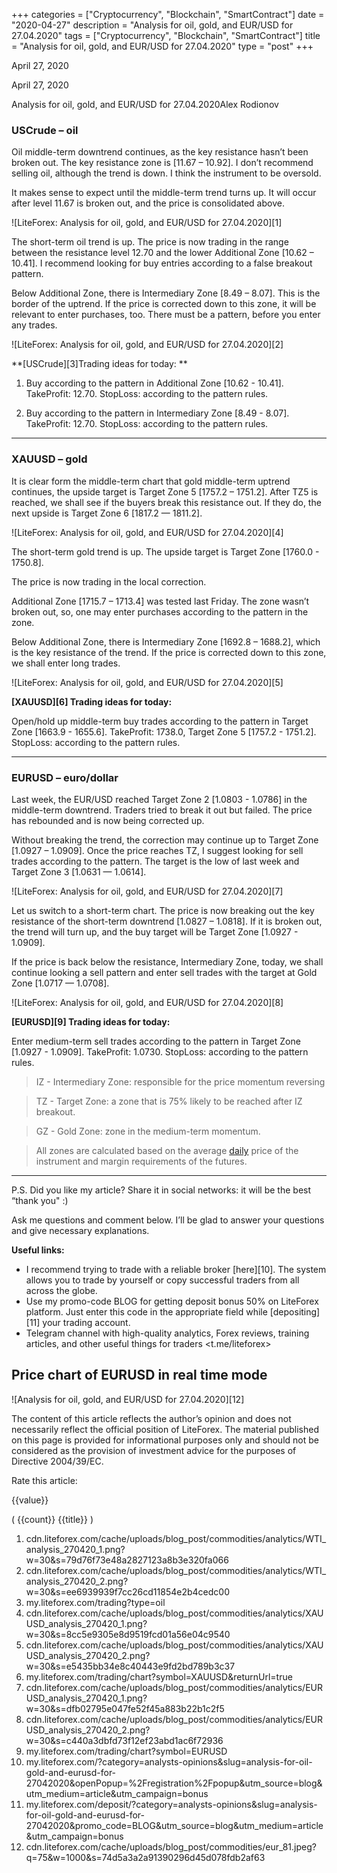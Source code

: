 +++
categories = ["Cryptocurrency", "Blockchain", "SmartContract"]
date = "2020-04-27"
description = "Analysis for oil, gold, and EUR/USD for 27.04.2020"
tags = ["Cryptocurrency", "Blockchain", "SmartContract"]
title = "Analysis for oil, gold, and EUR/USD for 27.04.2020"
type = "post"
+++

April 27, 2020

April 27, 2020

Analysis for oil, gold, and EUR/USD for 27.04.2020Alex Rodiоnov

###  **USCrude – oil**

Oil middle-term downtrend continues, as the key resistance hasn’t been
broken out. The key resistance zone is [11.67 – 10.92]. I don’t
recommend selling oil, although the trend is down. I think the
instrument to be oversold.

It makes sense to expect until the middle-term trend turns up. It will
occur after level 11.67 is broken out, and the price is consolidated
above.

![LiteForex: Analysis for oil, gold, and EUR/USD for 27.04.2020][1]

The short-term oil trend is up. The price is now trading in the range
between the resistance level 12.70 and the lower Additional Zone [10.62
– 10.41]. I recommend looking for buy entries according to a false
breakout pattern.

Below Additional Zone, there is Intermediary Zone [8.49 – 8.07]. This is
the border of the uptrend. If the price is corrected down to this zone,
it will be relevant to enter purchases, too. There must be a pattern,
before you enter any trades.

![LiteForex: Analysis for oil, gold, and EUR/USD for 27.04.2020][2]

 **[USCrude][3]Trading ideas for today: **

  1. Buy according to the pattern in Additional Zone [10.62 - 10.41]. TakeProfit: 12.70. StopLoss: according to the pattern rules.

  2. Buy according to the pattern in Intermediary Zone [8.49 - 8.07]. TakeProfit: 12.70. StopLoss: according to the pattern rules.

* * *

###  **XAUUSD – gold**

It is clear form the middle-term chart that gold middle-term uptrend
continues, the upside target is Target Zone 5 [1757.2 – 1751.2]. After
TZ5 is reached, we shall see if the buyers break this resistance out. If
they do, the next upside is Target Zone 6 [1817.2 — 1811.2].

![LiteForex: Analysis for oil, gold, and EUR/USD for 27.04.2020][4]

The short-term gold trend is up. The upside target is Target Zone
[1760.0 - 1750.8].

The price is now trading in the local correction.

Additional Zone [1715.7 – 1713.4] was tested last Friday. The zone
wasn’t broken out, so, one may enter purchases according to the pattern
in the zone.

Below Additional Zone, there is Intermediary Zone [1692.8 – 1688.2],
which is the key resistance of the trend. If the price is corrected down
to this zone, we shall enter long trades.

![LiteForex: Analysis for oil, gold, and EUR/USD for 27.04.2020][5]

 **[XAUUSD][6] Trading ideas for today:**

Open/hold up middle-term buy trades according to the pattern in Target
Zone [1663.9 - 1655.6]. TakeProfit: 1738.0, Target Zone 5 [1757.2 -
1751.2]. StopLoss: according to the pattern rules.

* * *

###  **EURUSD – euro/dollar**

Last week, the EUR/USD reached Target Zone 2 [1.0803 - 1.0786] in the
middle-term downtrend. Traders tried to break it out but failed. The
price has rebounded and is now being corrected up.

Without breaking the trend, the correction may continue up to Target
Zone [1.0927 – 1.0909]. Once the price reaches TZ, I suggest looking for
sell trades according to the pattern. The target is the low of last week
and Target Zone 3 [1.0631 — 1.0614].

![LiteForex: Analysis for oil, gold, and EUR/USD for 27.04.2020][7]

Let us switch to a short-term chart. The price is now breaking out the
key resistance of the short-term downtrend [1.0827 – 1.0818]. If it is
broken out, the trend will turn up, and the buy target will be Target
Zone [1.0927 - 1.0909].

If the price is back below the resistance, Intermediary Zone, today, we
shall continue looking a sell pattern and enter sell trades with the
target at Gold Zone [1.0717 — 1.0708].

![LiteForex: Analysis for oil, gold, and EUR/USD for 27.04.2020][8]

 **[EURUSD][9] Trading ideas for today:**

Enter medium-term sell trades according to the pattern in Target Zone
[1.0927 - 1.0909]. TakeProfit: 1.0730. StopLoss: according to the
pattern rules.

> IZ - Intermediary Zone: responsible for the price momentum reversing

>

> TZ - Target Zone: a zone that is 75% likely to be reached after IZ
breakout.

>

> GZ - Gold Zone: zone in the medium-term momentum.

>

> All zones are calculated based on the average [daily](https://www.fintecher.org/2020/03/03/forex-trading-daily-strategy/) price of the
instrument and margin requirements of the futures.

* * *

P.S. Did you like my article? Share it in social networks: it will be
the best “thank you" :)

Ask me questions and comment below. I’ll be glad to answer your
questions and give necessary explanations.

 **Useful links:**

  * I recommend trying to trade with a reliable broker [here][10]. The system allows you to trade by yourself or copy successful traders from all across the globe.
  * Use my promo-code BLOG for getting deposit bonus 50% on LiteForex platform. Just enter this code in the appropriate field while [depositing][11] your trading account.
  * Telegram channel with high-quality analytics, Forex reviews, training articles, and other useful things for traders <t.me/liteforex>

## Price chart of EURUSD in real time mode

![Analysis for oil, gold, and EUR/USD for 27.04.2020][12]

The content of this article reflects the author’s opinion and does not
necessarily reflect the official position of LiteForex. The material
published on this page is provided for informational purposes only and
should not be considered as the provision of investment advice for the
purposes of Directive 2004/39/EC.

Rate this article:

{{value}}

( {{count}} {{title}} )

   1. cdn.liteforex.com/cache/uploads/blog_post/commodities/analytics/WTI_analysis_270420_1.png?w=30&s=79d76f73e48a2827123a8b3e320fa066
   2. cdn.liteforex.com/cache/uploads/blog_post/commodities/analytics/WTI_analysis_270420_2.png?w=30&s=ee6939939f7cc26cd11854e2b4cedc00
   3. my.liteforex.com/trading?type=oil
   4. cdn.liteforex.com/cache/uploads/blog_post/commodities/analytics/XAUUSD_analysis_270420_1.png?w=30&s=8cc5e9305e8d9519fcd01a56e04c9540
   5. cdn.liteforex.com/cache/uploads/blog_post/commodities/analytics/XAUUSD_analysis_270420_2.png?w=30&s=e5435bb34e8c40443e9fd2bd789b3c37
   6. my.liteforex.com/trading/chart?symbol=XAUUSD&returnUrl=true
   7. cdn.liteforex.com/cache/uploads/blog_post/commodities/analytics/EURUSD_analysis_270420_1.png?w=30&s=dfb02795e047fe52f45a883b22b1c2f5
   8. cdn.liteforex.com/cache/uploads/blog_post/commodities/analytics/EURUSD_analysis_270420_2.png?w=30&s=c440a3dbfd73f12ef23abd1ac6f72936
   9. my.liteforex.com/trading/chart?symbol=EURUSD
   10. my.liteforex.com/?category=analysts-opinions&slug=analysis-for-oil-gold-and-eurusd-for-27042020&openPopup=%2Fregistration%2Fpopup&utm_source=blog&utm_medium=article&utm_campaign=bonus
   11. my.liteforex.com/deposit/?category=analysts-opinions&slug=analysis-for-oil-gold-and-eurusd-for-27042020&promo_code=BLOG&utm_source=blog&utm_medium=article&utm_campaign=bonus
   12. cdn.liteforex.com/cache/uploads/blog_post/commodities/eur_81.jpeg?q=75&w=1000&s=74d5a3a2a91390296d45d078fdb2af63
